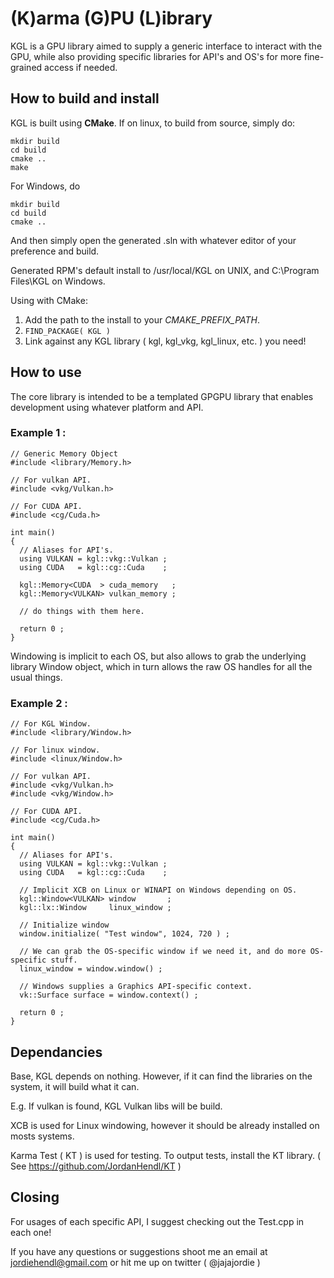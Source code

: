 # (K)arma (G)PU (L)ibrary
  KGL is a GPU library aimed to supply a generic interface to interact with the GPU, while also providing specific libraries for API's and OS's for more fine-grained access if needed.

## How to build and install
  KGL is built using **CMake**. If on linux, to build from source, simply do: 
  
  ```
  mkdir build
  cd build
  cmake ..
  make 
  ```
  
  For Windows, do 
  
  ```
  mkdir build
  cd build
  cmake ..
  ```
  
  And then simply open the generated .sln with whatever editor of your preference and build.

  Generated RPM's default install to /usr/local/KGL on UNIX, and C:\Program Files\KGL on Windows.

  Using with CMake: 
  1) Add the path to the install to your *CMAKE_PREFIX_PATH*.
  2) ```FIND_PACKAGE( KGL ) ```
  3) Link against any KGL library ( kgl, kgl_vkg, kgl_linux, etc. ) you need!
  
## How to use
  The core library is intended to be a templated GPGPU library that enables development using whatever platform and API.

### Example 1 :
  ```
  // Generic Memory Object
  #include <library/Memory.h>

  // For vulkan API.
  #include <vkg/Vulkan.h>

  // For CUDA API.
  #include <cg/Cuda.h>

  int main()
  {
    // Aliases for API's.
    using VULKAN = kgl::vkg::Vulkan ;
    using CUDA   = kgl::cg::Cuda    ;

    kgl::Memory<CUDA  > cuda_memory   ;
    kgl::Memory<VULKAN> vulkan_memory ;
  
    // do things with them here.

    return 0 ;
  }
  ```

  Windowing is implicit to each OS, but also allows to grab the underlying library Window object, which in turn allows the raw OS handles for all the usual things.

### Example 2 :
  ```
  // For KGL Window.
  #include <library/Window.h>
  
  // For linux window.
  #include <linux/Window.h>
  
  // For vulkan API.
  #include <vkg/Vulkan.h>
  #include <vkg/Window.h>
  
  // For CUDA API.
  #include <cg/Cuda.h>

  int main()
  {
    // Aliases for API's.
    using VULKAN = kgl::vkg::Vulkan ;
    using CUDA   = kgl::cg::Cuda    ;
 
    // Implicit XCB on Linux or WINAPI on Windows depending on OS.
    kgl::Window<VULKAN> window       ;
    kgl::lx::Window     linux_window ;

    // Initialize window 
    window.initialize( "Test window", 1024, 720 ) ;
  
    // We can grab the OS-specific window if we need it, and do more OS-specific stuff.
    linux_window = window.window() ;  
   
    // Windows supplies a Graphics API-specific context.
    vk::Surface surface = window.context() ;

    return 0 ;
  }
  ```

## Dependancies

  Base, KGL depends on nothing. However, if it can find the libraries on the system, it will build what it can. 
 
  E.g. If vulkan is found, KGL Vulkan libs will be build.

  XCB is used for Linux windowing, however it should be already installed on mosts systems.

  Karma Test ( KT ) is used for testing. To output tests, install the KT library. ( See https://github.com/JordanHendl/KT )

## Closing
  For usages of each specific API, I suggest checking out the Test.cpp in each one!

  If you have any questions or suggestions shoot me an email at jordiehendl@gmail.com
  or hit me up on twitter ( @jajajordie )
